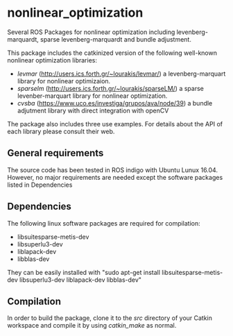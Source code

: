# nonlinear_optimization
Several ROS Packages for nonlinear optimization including levenberg-marquardt, sparse levenberg-marquardt and bundle adjustment.

This package includes the catkinized version of the following well-known nonlinear optimization libraries:

* *levmar* (http://users.ics.forth.gr/~lourakis/levmar/) a levenberg-marquart library for nonlinear optimizaion.
* *sparselm* (http://users.ics.forth.gr/~lourakis/sparseLM/) a sparse levenber-marquart library for nonlinear optimization.
* *cvsba* (https://www.uco.es/investiga/grupos/ava/node/39) a bundle adjutment library with direct integration with openCV

The package also includes three use examples. For details about the API of each library please consult their web.

## General requirements
The source code has been tested in ROS indigo with Ubuntu Lunux 16.04. However, no major requirements are needed except the software packages listed in Dependencies 

## Dependencies
The following linux software packages are required for compilation:
* libsuitesparse-metis-dev
* libsuperlu3-dev
* liblapack-dev
* libblas-dev

They can be easily installed with "sudo apt-get install libsuitesparse-metis-dev libsuperlu3-dev liblapack-dev libblas-dev"

## Compilation
In order to build the package, clone it to the *src* directory of your Catkin workspace and compile it by using *catkin_make* as normal.

